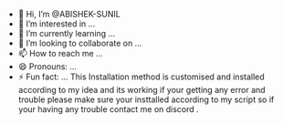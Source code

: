 - 👋 Hi, I’m @ABISHEK-SUNIL
- 👀 I’m interested in ...
- 🌱 I’m currently learning ...
- 💞️ I’m looking to collaborate on ...
- 📫 How to reach me ...
- 😄 Pronouns: ...
- ⚡ Fun fact: ...
This Installation method is customised and installed according to my idea and its working
if your getting any error and trouble please make sure your insttalled according to my script
so if your having any trouble contact me on discord .
<!---
ABISHEK-SUNIL/ABISHEK-SUNIL is a ✨ special ✨ repository because its `README.md` (this file) appears on your GitHub profile.
You can click the Preview link to take a look at your changes.
--->
